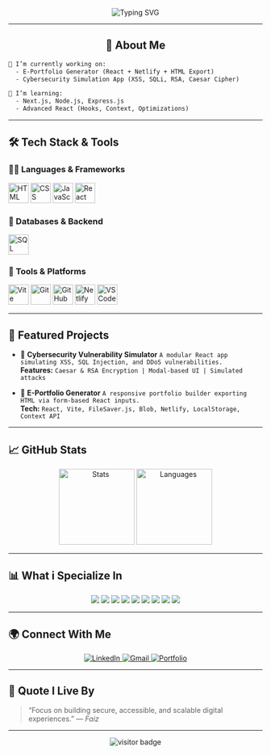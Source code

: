 <!-- Typing animation header -->
<p align="center">
  <img src="https://readme-typing-svg.demolab.com?font=Fira+Code&weight=500&size=24&pause=1000&color=00BFA6&center=true&vCenter=true&width=600&lines=Hi+%F0%9F%91%8B%2C+I'm+Faiz;Frontend+Developer+%7C+React+Learner;Web+Engineer+%26+Developer;SQL+Server+Explorer+%7C+Fullstack+Motivated" alt="Typing SVG" />
</p>

---

<h2 align="center">🚀 About Me</h2>

```diff
🔭 I’m currently working on:
  - E-Portfolio Generator (React + Netlify + HTML Export)
  - Cybersecurity Simulation App (XSS, SQLi, RSA, Caesar Cipher)

🌱 I’m learning:
  - Next.js, Node.js, Express.js
  - Advanced React (Hooks, Context, Optimizations)

````

---

## 🛠️ Tech Stack & Tools

### 👨‍💻 Languages & Frameworks

<p>
  <img src="https://cdn.jsdelivr.net/gh/devicons/devicon/icons/html5/html5-original.svg" height="40" alt="HTML" />
  <img src="https://cdn.jsdelivr.net/gh/devicons/devicon/icons/css3/css3-original.svg" height="40" alt="CSS" />
  <img src="https://cdn.jsdelivr.net/gh/devicons/devicon/icons/javascript/javascript-original.svg" height="40" alt="JavaScript" />
  <img src="https://cdn.jsdelivr.net/gh/devicons/devicon/icons/react/react-original.svg" height="40" alt="React" />
</p>

### 💾 Databases & Backend

<p>
  <img src="https://cdn.jsdelivr.net/gh/devicons/devicon/icons/microsoftsqlserver/microsoftsqlserver-plain.svg" height="40" alt="SQL Server" />
</p>

### 🔧 Tools & Platforms

<p>
  <img src="https://github.com/user-attachments/assets/e82679d2-b16a-4252-a977-b6bc2f29f54f" height="40" alt="Vite" />
  <img src="https://cdn.jsdelivr.net/gh/devicons/devicon/icons/git/git-original.svg" height="40" alt="Git" />
  <img src="https://cdn.jsdelivr.net/gh/devicons/devicon/icons/github/github-original.svg" height="40" alt="GitHub" />
  <img src="https://github.com/user-attachments/assets/c4af5344-0fd4-4fea-8136-3008a6f82a59" height="40" alt="Netlify" />
  <img src="https://cdn.jsdelivr.net/gh/devicons/devicon/icons/vscode/vscode-original.svg" height="40" alt="VSCode" />
</p>

---

## 💼 Featured Projects

* 🔐 **Cybersecurity Vulnerability Simulator**
  `A modular React app simulating XSS, SQL Injection, and DDoS vulnerabilities.`<br>
  **Features:** `Caesar & RSA Encryption | Modal-based UI | Simulated attacks`

* 📁 **E-Portfolio Generator**
  `A responsive portfolio builder exporting HTML via form-based React inputs.`<br>
  **Tech:** `React, Vite, FileSaver.js, Blob, Netlify, LocalStorage, Context API`

---

## 📈 GitHub Stats

<p align="center">
  <img src="https://github-readme-stats.vercel.app/api?username=ifaizk5&show_icons=true&theme=radical&border_radius=10" height="150" alt="Stats" />
  <img src="https://github-readme-stats.vercel.app/api/top-langs/?username=ifaizk5&layout=compact&theme=radical" height="150" alt="Languages" />
</p>

---

## 📊 What i Specialize In

<p align="center">
  <img src="https://img.shields.io/badge/React-20232A?style=for-the-badge&logo=react&logoColor=61DAFB" />
  <img src="https://img.shields.io/badge/HTML5-E34F26?style=for-the-badge&logo=html5&logoColor=white" />
  <img src="https://img.shields.io/badge/CSS3-1572B6?style=for-the-badge&logo=css3&logoColor=white" />
  <img src="https://img.shields.io/badge/JavaScript-F7DF1E?style=for-the-badge&logo=javascript&logoColor=black" />
  <img src="https://img.shields.io/badge/Vite-646CFF?style=for-the-badge&logo=vite&logoColor=white" />
  <img src="https://img.shields.io/badge/Netlify-00C7B7?style=for-the-badge&logo=netlify&logoColor=white" />
  <img src="https://img.shields.io/badge/SQL%20Server-CC2927?style=for-the-badge&logo=microsoftsqlserver&logoColor=white" />
  <img src="https://img.shields.io/badge/Git-F05032?style=for-the-badge&logo=git&logoColor=white" />
  <img src="https://img.shields.io/badge/GitHub-181717?style=for-the-badge&logo=github&logoColor=white" />
</p>

---

## 🌍 Connect With Me

<p align="center">
  <a href="https://linkedin.com/in/faizk5" target="_blank">
    <img src="https://img.shields.io/badge/LinkedIn-0077B5?style=for-the-badge&logo=linkedin&logoColor=white" alt="LinkedIn" />
  </a>
  <a href="mailto:faizedu3@gmail.com">
    <img src="https://img.shields.io/badge/Gmail-D14836?style=for-the-badge&logo=gmail&logoColor=white" alt="Gmail" />
  </a>
  <a href="https://wepbuilder.netlify.app" target="_blank">
    <img src="https://img.shields.io/badge/Portfolio-000000?style=for-the-badge&logo=firefox&logoColor=white" alt="Portfolio" />
  </a>
</p>

---

## 🧠 Quote I Live By

> “Focus on building secure, accessible, and scalable digital experiences.”
> — *Faiz*

---

<!-- Visitor Badge -->

<p align="center">
  <img src="https://komarev.com/ghpvc/?username=faiz-dev&label=Visitors&color=0e75b6&style=flat" alt="visitor badge"/>
</p>

